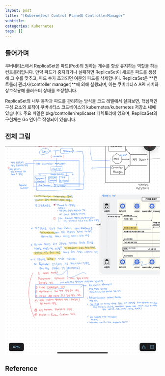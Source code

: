 ```yaml
---
layout: post
title: "[Kubernetes] Control Plane의 ControllerManager"
subtitle:
categories: Kubernetes
tags: []
---
```

## 들어가며
쿠버네티스에서 ReplicaSet은 파드(Pod)의 원하는 개수를 항상 유지하는 역할을 하는 컨트롤러입니다. 만약 파드가 중지되거나 실패하면 ReplicaSet이 새로운 파드를 생성해 그 수를 맞추고, 파드 수가 초과되면 여분의 파드를 삭제합니다. ReplicaSet은 **컨트롤러 관리자(controller manager)**에 의해 실행되며, 이는 쿠버네티스 API 서버와 상호작용해 클러스터 상태를 조정합니다.

ReplicaSet의 내부 동작과 파드를 관리하는 방식을 코드 레벨에서 살펴보면, 핵심적인 구성 요소와 로직이 쿠버네티스 코드베이스의 kubernetes/kubernetes 저장소 내에 있습니다. 주요 파일은 pkg/controller/replicaset 디렉토리에 있으며, ReplicaSet의 구현체는 Go 언어로 작성되어 있습니다.

## 전체 그림
![2024-09-06-kubernetes-controller-manager.png](https://github.com/aohus/aohus.github.io/blob/main/assets/images/posts/2024-09-06-kubernetes-controller-manager-tmp.png?raw=true)


## Reference  
